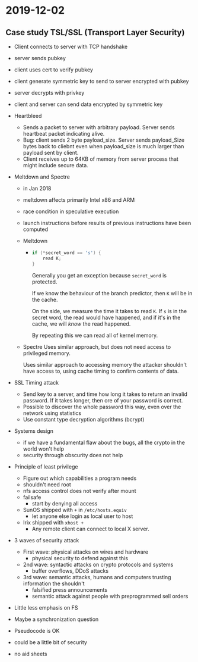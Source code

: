 # 2019-12-02

## Case study TSL/SSL (Transport Layer Security)

* Client connects to server with TCP handshake
* server sends pubkey
* client uses cert to verify pubkey
* client generate symmetric key to send to server encrypted with pubkey
* server decrypts with privkey
* client and server can send data encrypted by symmetric key

* Heartbleed
  * Sends a packet to server with arbitrary payload. Server sends heartbeat packet indicating alive.
  * Bug: client sends 2 byte payload_size. Server sends payload_Size bytes back to cliebnt even when payload_size is much larger than payload sent by client.
  * Client receives up to 64KB of memory from server process that might include secure data.

* Meltdown and Spectre
  * in Jan 2018
  * meltdown affects primarily Intel x86 and ARM
  * race condition in speculative execution
  * launch instructions before results of previous instructions have been computed
  * Meltdown
    * ```c
      if (*secret_word == 's') {
          read K;
      }  
      ```
      Generally you get an exception because `secret_word` is protected.

      If we know the behaviour of the branch predictor, then `K` will be in the cache.

      On the side, we measure the time it takes to read `K`. If `s` is in the secret word, the read would have happened, and if it's in the cache, we will *know* the read happened. 

      By repeating this we can read all of kernel memory.
   * Spectre
     Uses similar approach, but does not need access to privileged memory.

     Uses similar approach to accessing memory the attacker shouldn't have access to, using cache timing to confirm contents of data.
* SSL Timing attack
  * Send key to a server, and time how long it takes to return an invalid password. If it takes longer, then ore of your password is correct.
  * Possible to discover the whole password this way, even over the network using statistics
  * Use constant type decryption algorithms (bcrypt)
* Systems design
  * if we have a fundamental flaw about the bugs, all the crypto in the world won't help 
  * security through obscurity does not help   
* Principle of least privilege
  * Figure out which capabilities a program needs
  * shouldn't need root
  * nfs access control does not verify after mount
  * failsafe
    * start by denying all access
  * SunOS shipped with `+` in `/etc/hosts.equiv`
    * let anyone else login as local user to host
  * Irix shipped with `xhost +`
    * Any remote client can connect to local X server.
* 3 waves of security attack
  * First wave: physical attacks on wires and hardware
    * physical security to defend against this
  * 2nd wave: syntactic attacks on crypto protocols and systems
    * buffer overflows, DDoS attacks
  * 3rd wave: semantic attacks, humans and computers trusting information the shouldn't
    * falsified press announcements
    * semantic attack against people with preprogrammed sell orders  

* Little less emphasis on FS
* Maybe a synchronization question
* Pseudocode is OK
* could be a little bit of security
* no aid sheets 